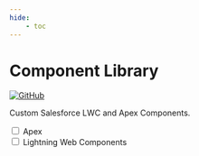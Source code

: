 ```yaml
---
hide:
    - toc
---
```


# Component Library

[![GitHub](https://img.shields.io/badge/GitHub-kratapps/component--library-black?logo=github)](https://github.com/kratapps/component-library)

Custom Salesforce LWC and Apex Components.

<!-- libscript -->
<div class="">
  <div>
    <input
      type="checkbox"
      id="apex"
      name="apex"
      onchange="handleApexFilterChange(this)"
    />
    <label for="apex">Apex</label>
  </div>
  <div>
    <input
      type="checkbox"
      id="lwc"
      name="lwc"
      onchange="handleLwcFilterChange(this)"
    />
    <label for="lwc">Lightning Web Components</label>
  </div>
  <div class="grid cards">
    <ul class="component-list"></ul>
  </div>
  <script async>
    const filter = {
      apex: false,
      lwc: false
    };

    const getComponents = (() => {
      let components;
      return async () => {
        if (!components) {
          components = await (
            await fetch("/component-library/overview/components.json")
          ).json();
        }
        return components;
      };
    })();

    const card = ({ name, href, img, type, category, description }) => {
      const categoryLower = (category ?? "service").toLowerCase();
      const badgeColor =
        type.toLowerCase() === "apex"
          ? "darkblue"
          : categoryLower === "component"
          ? "blue"
          : "yellow";
      return `<li>
            <a href="${href}">
                <!--p>
                    <img alt="${name}" src="${img}">
                </p>
                <hr-->
                <div style="display: flex; justify-content: space-between;">
                    <strong>
                        <div>${name}</div>
                    </strong>
                    <div>
                      <img alt="${name}" src="https://img.shields.io/badge/${type.toUpperCase()}-${categoryLower}-${badgeColor}">
                    </div>
                </div>
                <p>${description}</p>
            </a>
        </li>`;
    };

    const refresh = async () => {
      const someFilterEnabled = [filter.apex, filter.lwc].some((it) => it);
      const ul = document.querySelector(".component-list");
      ul.innerHTML = (await getComponents())
        .filter((it) => !someFilterEnabled || filter[it.type])
        .map((it) => card(it))
        .join("");
    };

    function handleApexFilterChange() {
      filter.apex = !filter.apex;
      refresh();
    }

    function handleLwcFilterChange() {
      filter.lwc = !filter.lwc;
      refresh();
    }

    (async () => {
      refresh();
    })();

  </script>
</div>
<!-- libscriptstop -->
